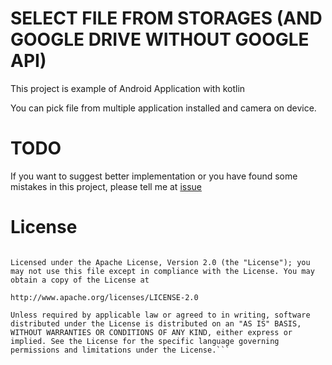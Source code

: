 # SELECT FILE FROM STORAGES (AND GOOGLE DRIVE WITHOUT GOOGLE API)

This project is example of Android Application with kotlin

You can pick file from multiple application installed and camera on device.


# TODO 
If you want to suggest better implementation or you have found some mistakes in this project, please tell me at [issue](https://github.com/taindb/FilePicker/issues)


# License

```Copyright (C) 2018 taindb

Licensed under the Apache License, Version 2.0 (the "License"); you may not use this file except in compliance with the License. You may obtain a copy of the License at

http://www.apache.org/licenses/LICENSE-2.0

Unless required by applicable law or agreed to in writing, software distributed under the License is distributed on an "AS IS" BASIS, WITHOUT WARRANTIES OR CONDITIONS OF ANY KIND, either express or implied. See the License for the specific language governing permissions and limitations under the License.```
